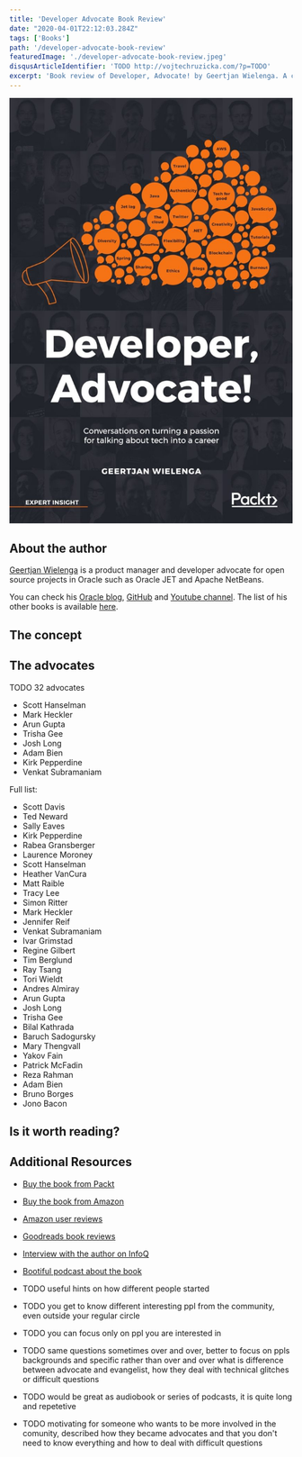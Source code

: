 ```yaml
---
title: 'Developer Advocate Book Review'
date: "2020-04-01T22:12:03.284Z"
tags: ['Books']
path: '/developer-advocate-book-review'
featuredImage: './developer-advocate-book-review.jpeg'
disqusArticleIdentifier: 'TODO http://vojtechruzicka.com/?p=TODO'
excerpt: 'Book review of Developer, Advocate! by Geertjan Wielenga. A collection of conversations with developer advocates about their work, tech communities and the road to becoming a developer advocate.'
---
```


![Developer Advocate Book Review](./developer-advocate-book-review.jpeg)

## About the author
[Geertjan Wielenga](https://twitter.com/GeertjanW) is a product manager and developer advocate for open source projects in Oracle such as Oracle JET and Apache NetBeans.

You can check his [Oracle blog](https://blogs.oracle.com/author/geertjan-wielenga), [GitHub](https://github.com/GeertjanWielenga) and [Youtube channel](https://www.youtube.com/user/GeertjanWielenga1/videos). The list of his other books is available [here](https://www.amazon.com/s?i=stripbooks&rh=p_27%3AGeertjan+Wielenga&s=relevancerank&text=Geertjan+Wielenga&ref=dp_byline_sr_book_1).

## The concept

## The advocates
TODO 32 advocates

- Scott Hanselman
- Mark Heckler
- Arun Gupta
- Trisha Gee
- Josh Long
- Adam Bien
- Kirk Pepperdine
- Venkat Subramaniam

Full list:
- Scott Davis
- Ted Neward
- Sally Eaves
- Kirk Pepperdine
- Rabea Gransberger
- Laurence Moroney
- Scott Hanselman
- Heather VanCura
- Matt Raible
- Tracy Lee
- Simon Ritter
- Mark Heckler
- Jennifer Reif
- Venkat Subramaniam
- Ivar Grimstad
- Regine Gilbert
- Tim Berglund
- Ray Tsang
- Tori Wieldt
- Andres Almiray
- Arun Gupta
- Josh Long
- Trisha Gee
- Bilal Kathrada
- Baruch Sadogursky
- Mary Thengvall
- Yakov Fain
- Patrick McFadin
- Reza Rahman
- Adam Bien
- Bruno Borges
- Jono Bacon

## Is it worth reading?

## Additional Resources
- [Buy the book from Packt](https://www.packtpub.com/business-other/developer-advocate)
- [Buy the book from Amazon](https://www.amazon.com/Developer-Advocate-Conversations-turning-passion/dp/1789138744)
- [Amazon user reviews](https://www.amazon.com/Developer-Advocate-Conversations-turning-passion/dp/1789138744#customerReviews)
- [Goodreads book reviews](https://www.goodreads.com/book/show/48574066-developer-advocate)
- [Interview with the author on InfoQ](https://www.infoq.com/articles/developer-advocate/)
- [Bootiful podcast about the book](https://spring.io/blog/2019/10/04/a-bootiful-podcast-oracle-s-geertjan-wielenga-on-his-new-book-developer-advocate)



- TODO useful hints on how different people started
- TODO you get to know different interesting ppl from the community, even outside your regular circle
- TODO you can focus only on ppl you are interested in
- TODO same questions sometimes over and over, better to focus on ppls backgrounds and specific rather than over and over what is difference between advocate and evangelist, how they deal with technical glitches or difficult questions
- TODO would be great as audiobook or series of podcasts, it is quite long and repetetive
- TODO motivating for someone who wants to be more involved in the comunity, described how they became advocates and that you don't need to know everything and how to deal with difficult questions
